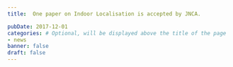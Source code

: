 ```yaml
---
title:  One paper on Indoor Localisation is accepted by JNCA.

pubDate: 2017-12-01
categories: # Optional, will be displayed above the title of the page
- news
banner: false
draft: false
---
```

